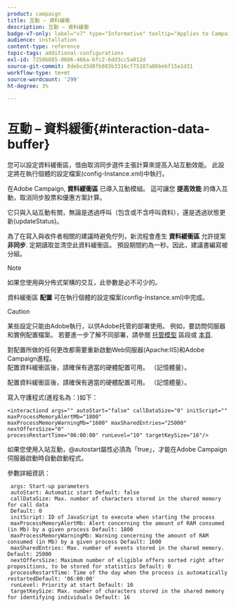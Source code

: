 ```yaml
---
product: campaign
title: 互動 – 資料緩衝
description: 互動 – 資料緩衝
badge-v7-only: label="v7" type="Informative" tooltip="Applies to Campaign Classic v7 only"
audience: installation
content-type: reference
topic-tags: additional-configurations
exl-id: 7250b885-0606-466a-bfc2-6dd3cc5a012d
source-git-commit: 8debcd3d8fb883b3316cf75187a86bebf15a1d31
workflow-type: tm+mt
source-wordcount: '299'
ht-degree: 3%

---
```


# 互動 – 資料緩衝{#interaction-data-buffer}



您可以設定資料緩衝區，借由取消同步選件主張計算來提高入站互動效能。 此設定將在執行個體的設定檔案(config-Instance.xml)中執行。

在Adobe Campaign, **資料緩衝區** 已導入互動模組。 這可讓您 **提高效能** 的傳入互動，取消同步股票和優惠方案計算。

它只與入站互動有關，無論是透過呼叫（包含或不含呼叫資料），還是透過狀態更新(updateStatus)。

為了在寫入與收件者相關的建議時避免佇列，新流程會產生 **資料緩衝區** 允許提案 **非同步**. 定期讀取並清空此資料緩衝區。 預設期間約為一秒。因此，建議書編寫被分組。

>[!NOTE]
>
>如果您使用與分佈式架構的交互，此參數是必不可少的。

資料緩衝區 **配置** 可在執行個體的設定檔案(config-Instance.xml)中完成。

>[!CAUTION]
>
>某些設定只能由Adobe執行，以供Adobe托管的部署使用。 例如，要訪問伺服器和實例配置檔案。 若要進一步了解不同部署，請參閱 [托管模型](../../installation/using/hosting-models.md) 區段或 [本頁](../../installation/using/capability-matrix.md).
>
>對配置所做的任何更改都需要重新啟動Web伺服器(Apache:IIS)和Adobe Campaign進程。\
>配置資料緩衝區後，請確保有適當的硬體配置可用。 （記憶體量）。


配置資料緩衝區後，請確保有適當的硬體配置可用。 （記憶體量）。

寫入守護程式(進程名為：)如下：

```
<interactiond args="" autoStart="false" callDataSize="0" initScript="" maxProcessMemoryAlertMb="1800"
maxProcessMemoryWarningMb="1600" maxSharedEntries="25000" nextOffersSize="0"
processRestartTime="06:00:00" runLevel="10" targetKeySize="16"/>
```

如果您使用入站互動，@autostart屬性必須為「true」，才能在Adobe Campaign伺服器啟動時自動啟動程式。

參數詳細資訊：

```
 args: Start-up parameters 
 autoStart: Automatic start Default: false 
 callDataSize: Max. number of characters stored in the shared memory for call data
 Default: 0 
 initScript: ID of JavaScript to execute when starting the process 
 maxProcessMemoryAlertMb: Alert concerning the amount of RAM consumed (in Mb) by a given process Default: 1800 
 maxProcessMemoryWarningMb: Warning concerning the amount of RAM consumed (in Mb) by a given process Default: 1600 
 maxSharedEntries: Max. number of events stored in the shared memory. Default: 25000 
 nextOffersSize: Maximum number of eligible offers sorted right after propositions, to be stored for statistics Default: 0 
 processRestartTime: Time of the day when the process is automatically restartedDefault: '06:00:00' 
 runLevel: Priority at start Default: 10 
 targetKeySize: Max. number of characters stored in the shared memory for identifying individuals Default: 16 
```

